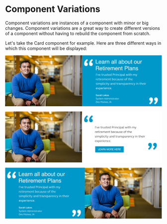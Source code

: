 # Component Variations

Component variations are instances of a component with minor or big changes. Component variations are a great way to create different versions of a component without having to rebuild the component from scratch.

Let's take the Card component for example.  Here are three different ways in which this component will be displayed:

![Default Card component.](../.gitbook/assets/card.png)

![Inverse Card variation](../.gitbook/assets/card-inverse.png)

![Opposite Card variation](../.gitbook/assets/card-oposite.png)

